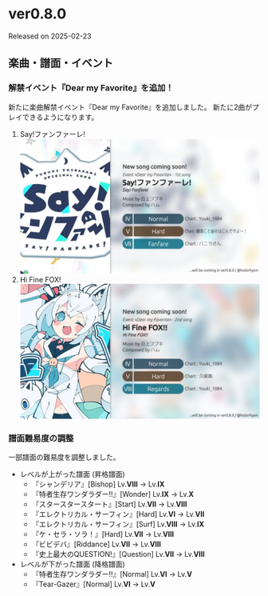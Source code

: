 # ver0.8.0

Released on 2025-02-23

## 楽曲・譜面・イベント

### 解禁イベント『Dear my Favorite』を追加！

新たに楽曲解禁イベント『Dear my Favorite』を追加しました。
新たに2曲がプレイできるようになります。

1. Say!ファンファーレ!
    ![](/assets/images/update/0-8-0/SayFanfare_Fubuki.webp)
2. Hi Fine FOX!
    ![](/assets/images/update/0-8-0/HiFineFOX_Fubuki.webp)

### 譜面難易度の調整

一部譜面の難易度を調整しました。

- レベルが上がった譜面 (昇格譜面)
    - 『シャンデリア』\[Bishop\] Lv.**Ⅷ** → Lv.**Ⅸ**
    - 『特者生存ワンダラダー!!』\[Wonder\] Lv.**Ⅸ** → Lv.**Ⅹ**
    - 『スタースタースタート』\[Start\] Lv.**Ⅶ** → Lv.**Ⅷ**
    - 『エレクトリカル・サーフィン』\[Hard\] Lv.**Ⅵ** → Lv.**Ⅶ**
    - 『エレクトリカル・サーフィン』\[Surf\] Lv.**Ⅷ** → Lv.**Ⅸ**
    - 『ケ・セラ・ソラ！』\[Hard\] Lv.**Ⅶ** → Lv.**Ⅷ**
    - 『ビビデバ』\[Riddance\] Lv.**Ⅶ** → Lv.**Ⅷ**
    - 『史上最大のQUESTION!』\[Question\] Lv.**Ⅶ** → Lv.**Ⅷ**
- レベルが下がった譜面 (降格譜面)
    - 『特者生存ワンダラダー!!』\[Normal\] Lv.**Ⅵ** → Lv.**Ⅴ**
    - 『Tear-Gazer』\[Normal\] Lv.**Ⅵ** → Lv.**Ⅴ**
